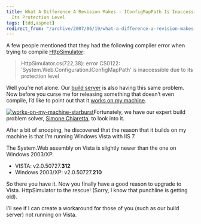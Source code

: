 ```yaml
---
title: What A Difference A Revision Makes - IConfigMapPath Is Inaccessible Due To
  Its Protection Level
tags: [tdd,aspnet]
redirect_from: "/archive/2007/06/19/what-a-difference-a-revision-makes---iconfigmappath-is-inaccessible.aspx/"
---
```


A few people mentioned that they had the following compiler error when
trying to compile
[HttpSimulator](https://haacked.com/archive/2007/06/19/unit-tests-web-code-without-a-web-server-using-httpsimulator.aspx "Unit Test Web Code Without A Web Server Using HttpSimulator"):

> HttpSimulator.cs(722,38): error CS0122:
> ’System.Web.Configuration.IConfigMapPath’ is inaccessible due to its
> protection level

Well you’re not alone. Our [build
server](http://build.subtextproject.com/ccnet/server/local/project/SubText-2.0/build/log20070620184757.xml/ViewBuildReport.aspx "Subtext Build Server")
is also having this same problem. Now before you curse me for releasing
something that doesn’t even compile, I’d like to point out that it
[works on my
machine](http://www.codinghorror.com/blog/archives/000818.html "Works on my machine certification").

[![works-on-my-machine-starburst](https://haacked.com/assets/images/haacked_com/WindowsLiveWriter/IConfigMapPathIsInaccessibleDueToItsProt_1446B/works-on-my-machine-starburst_thumb.png)](https://haacked.com/assets/images/haacked_com/WindowsLiveWriter/IConfigMapPathIsInaccessibleDueToItsProt_1446B/works-on-my-machine-starburst.png)Fortunately,
we have our expert build problem solver, [Simone
Chiaretta](http://codeclimber.net.nz/ "Simone Chiaretta"), to look into
it.

After a bit of snooping, he discovered that the reason that it builds on
my machine is that I’m running Windows Vista with IIS 7.

The System.Web assembly on Vista is slightly newer than the one on
Windows 2003/XP.

-   VISTA: v2.0.50727.**312**
-   Windows 2003/XP: v2.0.50727.**210**

So there you have it. Now you finally have a good reason to upgrade to
Vista. HttpSimulator to the rescue! (Sorry, I know that punchline is
getting old).

I’ll see if I can create a workaround for those of you (such as our
build server) not running on Vista.

